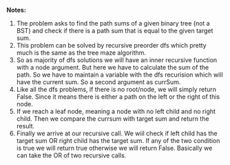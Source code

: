 **Notes:**

1. The problem asks to find the path sums of a given binary tree (not a BST) and check if there is a path sum that is equal to the given target sum.
2. This problem can be solved by recursive preorder dfs which pretty much is the same as the tree maze algorithm.
3. So as majority of dfs solutions we will have an inner recursive function with a node argument. But here we have to calculate the sum of the path. So we have to maintain a variable with the dfs recurision which will have the current sum. So a second argument as currSum.
4. Like all the dfs problems, if there is no root/node, we will simply return False. Since it means there is either a path on the left or the right of this node.
5. If we reach a leaf node, meaning a node with no left child and no right child. Then we compare the currsum with target sum and return the result.
6. Finally we arrive at our recursive call. We wiil check if left child has the target sum OR right child has the target sum. If any of the two condition is true we will return true otherwise we will return False. Basically we can take the OR of two recursive calls.

